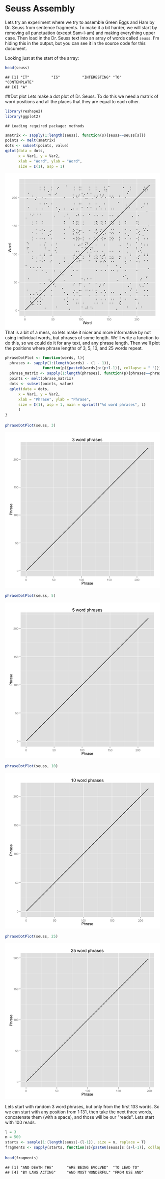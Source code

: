 Seuss Assembly
========================================================

Lets try an experiment where we try to assemble Green Eggs and Ham by Dr. Seuss from sentence fragments. To make it a bit harder, we will start by removing all punctuation (except Sam-I-am) and making everything upper case. Then load in the Dr. Seuss text into an array of words called `seuss`. I'm hiding this in the output, but you can see it in the source code for this document.


Looking just at the start of the array:

```r
head(seuss)
```

```
## [1] "IT"          "IS"          "INTERESTING" "TO"          "CONTEMPLATE"
## [6] "A"
```
##Dot plot
Lets make a dot plot of Dr. Seuss. To do this we need a matrix of word positions and all the places that they are equal  to each other.

```r
library(reshape2)
library(ggplot2)
```

```
## Loading required package: methods
```

```r
smatrix <- sapply(1:length(seuss), function(s){seuss==seuss[s]})
points <- melt(smatrix)
dots <- subset(points, value)
qplot(data = dots, 
      x = Var1, y = Var2, 
      xlab = "Word", ylab = "Word", 
      size = I(1), asp = 1)
```

![plot of chunk dotmatrix](figure/dotmatrix.png) 
That is a bit of a mess, so lets make it nicer and more informative by not using individual words, but phrases of some length. We'll write a function to do this, so we could do it for any text, and any phrase length. Then we'll plot the positions where phrase lengths of 3, 5, 10, and 25 words repeat.

```r
phraseDotPlot <- function(words, l){
  phrases <- sapply(1:(length(words) - (l - 1)),
                 function(p){paste0(words[p:(p+l-1)], collapse = " ")})
  phrase_matrix <- sapply(1:length(phrases), function(p){phrases==phrases[p]})
  points <- melt(phrase_matrix)
  dots <- subset(points, value)
  qplot(data = dots, 
      x = Var1, y = Var2, 
      xlab = "Phrase", ylab = "Phrase", 
      size = I(1), asp = 1, main = sprintf("%d word phrases", l)
      )
}

phraseDotPlot(seuss, 3)
```

![plot of chunk dotplot3](figure/dotplot31.png) 

```r
phraseDotPlot(seuss, 5)
```

![plot of chunk dotplot3](figure/dotplot32.png) 

```r
phraseDotPlot(seuss, 10)
```

![plot of chunk dotplot3](figure/dotplot33.png) 

```r
phraseDotPlot(seuss, 25)
```

![plot of chunk dotplot3](figure/dotplot34.png) 


Lets start with random 3 word phrases, but only from the first 133 words. So we can start with any position from 1:131, then take the next three words, concatenate them (with a space), and those will be our "reads". Lets start with 100 reads.


```r
l = 3
n = 500
starts <- sample(1:(length(seuss)-(l-1)), size = n, replace = T)
fragments <- sapply(starts, function(s){paste0(seuss[s:(s+l-1)], collapse = " ")})

head(fragments)
```

```
## [1] "AND DEATH THE"      "ARE BEING EVOLVED"  "TO LEAD TO"        
## [4] "BY LAWS ACTING"     "AND MOST WONDERFUL" "FROM USE AND"
```


